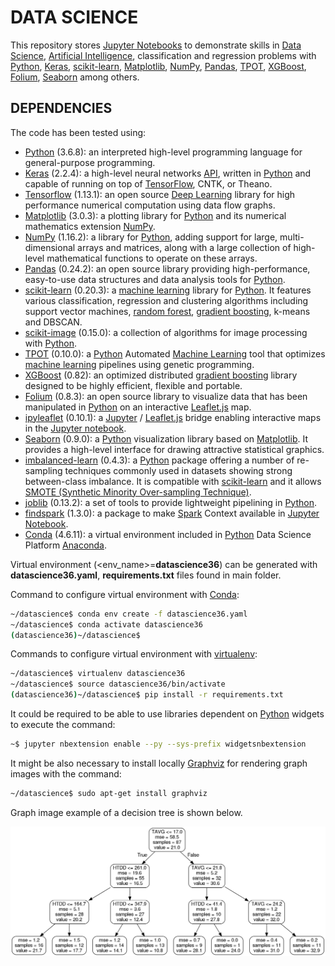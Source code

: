 # DATA SCIENCE

This repository stores [Jupyter Notebooks] to demonstrate skills in [Data Science], [Artificial Intelligence], classification and regression problems with [Python], [Keras], [scikit-learn], [Matplotlib], [NumPy], [Pandas], [TPOT], [XGBoost], [Folium], [Seaborn] among others.

## DEPENDENCIES

The code has been tested using:

* [Python] (3.6.8): an interpreted high-level programming language for general-purpose programming.
* [Keras] (2.2.4): a high-level neural networks [API], written in [Python] and capable of running on top of [TensorFlow], CNTK, or Theano.
* [Tensorflow] (1.13.1): an open source [Deep Learning] library for high performance numerical computation using data flow graphs.
* [Matplotlib] (3.0.3): a plotting library for [Python] and its numerical mathematics extension [NumPy].
* [NumPy] (1.16.2): a library for [Python], adding support for large, multi-dimensional arrays and matrices, along with a large collection of high-level mathematical functions to operate on these arrays.
* [Pandas] (0.24.2):  an open source library providing high-performance, easy-to-use data structures and data analysis tools for [Python].
* [scikit-learn] (0.20.3): a [machine learning] library for [Python]. It features various classification, regression and clustering algorithms including support vector machines, [random forest], [gradient boosting], k-means and DBSCAN.
* [scikit-image] (0.15.0): a collection of algorithms for image processing with [Python].
* [TPOT] (0.10.0): a [Python] Automated [Machine Learning] tool that optimizes [machine learning] pipelines using genetic programming.
* [XGBoost] (0.82): an optimized distributed [gradient boosting] library designed to be highly efficient, flexible and portable.
* [Folium] (0.8.3): an open source library to visualize data that has been manipulated in [Python] on an interactive [Leaflet.js] map.
* [ipyleaflet] (0.10.1): a [Jupyter] / [Leaflet.js] bridge enabling interactive maps in the [Jupyter notebook].
* [Seaborn] (0.9.0): a [Python] visualization library based on [Matplotlib]. It provides a high-level interface for drawing attractive statistical graphics.
* [imbalanced-learn] (0.4.3): a [Python] package offering a number of re-sampling techniques commonly used in datasets showing strong between-class imbalance. It is compatible with [scikit-learn] and it allows [SMOTE (Synthetic Minority Over-sampling Technique)].
* [joblib] (0.13.2): a set of tools to provide lightweight pipelining in [Python].
* [findspark] (1.3.0): a package to make [Spark] Context available in [Jupyter Notebook].
* [Conda] (4.6.11): a virtual environment included in [Python] Data Science Platform [Anaconda].

Virtual environment (<env_name>=**datascience36**) can be generated with **datascience36.yaml**, **requirements.txt** files found in main folder.

Command to configure virtual environment with [Conda]:

```bash
~/datascience$ conda env create -f datascience36.yaml
~/datascience$ conda activate datascience36
(datascience36)~/datascience$
```

Commands to configure virtual environment with [virtualenv]:

```bash
~/datascience$ virtualenv datascience36
~/datascience$ source datascience36/bin/activate
(datascience36)~/datascience$ pip install -r requirements.txt
```

It could be required to be able to use libraries dependent on [Python] widgets to execute the command:

```bash
~$ jupyter nbextension enable --py --sys-prefix widgetsnbextension
```

It might be also necessary to install locally [Graphviz] for rendering graph images with the command:

```bash
~/datascience$ sudo apt-get install graphviz
```

Graph image example of a decision tree is shown below.

![Graph image example of a decision tree](images/tree_top3.png)

[Data Science]: https://en.wikipedia.org/wiki/Data_science
[Artificial Intelligence]: https://en.wikipedia.org/wiki/Artificial_intelligence
[Python]: https://www.python.org/
[Machine Learning]: https://en.wikipedia.org/wiki/Machine_learning
[Deep Learning]: https://en.wikipedia.org/wiki/Deep_learning
[Random Forest]: https://en.wikipedia.org/wiki/Random_forest
[Gradient Boosting]: https://en.wikipedia.org/wiki/Gradient_boosting
[API]: https://en.wikipedia.org/wiki/Application_programming_interface
[Docker]: https://www.docker.com/
[docker-compose]: https://github.com/docker/compose
[Keras]: https://keras.io/
[Tensorflow]: https://www.tensorflow.org/
[Matplotlib]: https://matplotlib.org/
[NumPy]: http://www.numpy.org/
[Pandas]: https://pandas.pydata.org/
[scikit-learn]: http://scikit-learn.org/stable/
[scikit-image]: https://scikit-image.org/
[TPOT]: https://github.com/EpistasisLab/tpot
[XGBoost]: https://github.com/dmlc/xgboost
[Folium]: https://github.com/python-visualization/folium
[Leaflet.js]: https://leafletjs.com/
[ipyleaflet]: https://github.com/jupyter-widgets/ipyleaflet
[Seaborn]: http://seaborn.pydata.org/
[imbalanced-learn]: https://github.com/scikit-learn-contrib/imbalanced-learn
[SMOTE (Synthetic Minority Over-sampling Technique)]: https://jair.org/index.php/jair/article/view/10302
[joblib]: https://pypi.org/project/joblib/
[Jupyter]: http://jupyter.org/
[Jupyter Notebook]: http://jupyter.org/
[Jupyter Notebooks]: http://jupyter.org/
[findspark]: https://github.com/minrk/findspark
[Spark]: https://spark.apache.org/
[Conda]: https://conda.io/docs/index.html
[Anaconda]: https://www.anaconda.com/
[virtualenv]: https://virtualenv.pypa.io/en/stable/
[Graphviz]: https://www.graphviz.org/
